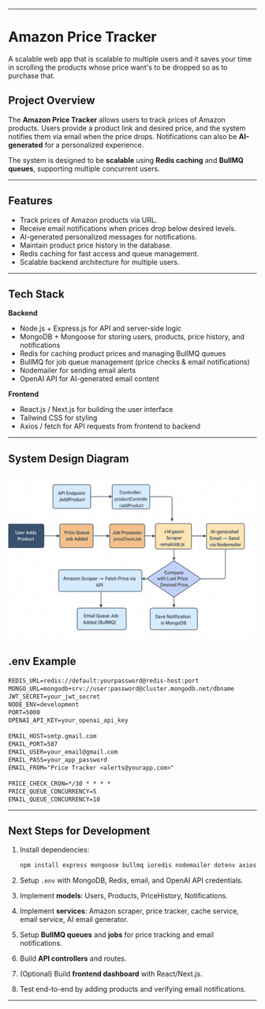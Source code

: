 

---

# **Amazon Price Tracker**
A scalable web app that is scalable to multiple users and it saves your time in scrolling the products whose price want's to be dropped so as to purchase that. 
## **Project Overview**

The **Amazon Price Tracker** allows users to track prices of Amazon products. Users provide a product link and desired price, and the system notifies them via email when the price drops. Notifications can also be **AI-generated** for a personalized experience.

The system is designed to be **scalable** using **Redis caching** and **BullMQ queues**, supporting multiple concurrent users.

---

## **Features**

* Track prices of Amazon products via URL.
* Receive email notifications when prices drop below desired levels.
* AI-generated personalized messages for notifications.
* Maintain product price history in the database.
* Redis caching for fast access and queue management.
* Scalable backend architecture for multiple users.

---

## **Tech Stack**

**Backend**

* Node.js + Express.js for API and server-side logic
* MongoDB + Mongoose for storing users, products, price history, and notifications
* Redis for caching product prices and managing BullMQ queues
* BullMQ for job queue management (price checks & email notifications)
* Nodemailer for sending email alerts
* OpenAI API for AI-generated email content

**Frontend**

* React.js / Next.js for building the user interface
* Tailwind CSS for styling
* Axios / fetch for API requests from frontend to backend

---

## **System Design Diagram**
![Amazon Price Tracker Architecture](./images/image.png)



## **.env Example**

```env
REDIS_URL=redis://default:yourpassword@redis-host:port
MONGO_URL=mongodb+srv://user:password@cluster.mongodb.net/dbname
JWT_SECRET=your_jwt_secret
NODE_ENV=development
PORT=5000
OPENAI_API_KEY=your_openai_api_key

EMAIL_HOST=smtp.gmail.com
EMAIL_PORT=587
EMAIL_USER=your_email@gmail.com
EMAIL_PASS=your_app_password
EMAIL_FROM="Price Tracker <alerts@yourapp.com>"

PRICE_CHECK_CRON=*/30 * * * *      
PRICE_QUEUE_CONCURRENCY=5
EMAIL_QUEUE_CONCURRENCY=10
```

---

## **Next Steps for Development**

1. Install dependencies:

   ```bash
   npm install express mongoose bullmq ioredis nodemailer dotenv axios
   ```
2. Setup `.env` with MongoDB, Redis, email, and OpenAI API credentials.
3. Implement **models**: Users, Products, PriceHistory, Notifications.
4. Implement **services**: Amazon scraper, price tracker, cache service, email service, AI email generator.
5. Setup **BullMQ queues** and **jobs** for price tracking and email notifications.
6. Build **API controllers** and routes.
7. (Optional) Build **frontend dashboard** with React/Next.js.
8. Test end-to-end by adding products and verifying email notifications.

---

